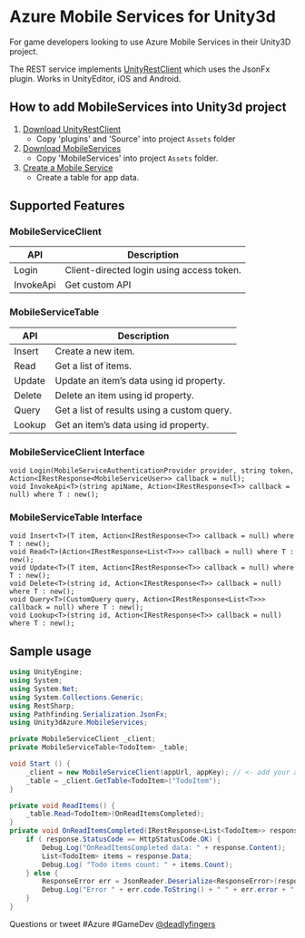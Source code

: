 # Azure Mobile Services for Unity3d
For game developers looking to use Azure Mobile Services in their Unity3D project. 

The REST service implements [UnityRestClient](https://github.com/ProjectStratus/UnityRestClient) which uses the JsonFx plugin. Works in UnityEditor, iOS and Android. 

## How to add MobileServices into Unity3d project
1. [Download UnityRestClient](https://github.com/ProjectStratus/UnityRestClient/archive/master.zip)
 	* Copy 'plugins' and 'Source' into project `Assets` folder
2. [Download MobileServices](https://github.com/Unity3dAzure/MobileServices/archive/master.zip)  
	* Copy 'MobileServices' into project `Assets` folder. 
3. [Create a Mobile Service](https://manage.windowsazure.com)
	* Create a table for app data.

## Supported Features
### MobileServiceClient
API | Description
--- | -----------
Login | Client-directed login using access token.
InvokeApi | Get custom API

### MobileServiceTable
API | Description
--- | -----------
Insert | Create a new item. 
Read | Get a list of items. 
Update | Update an item’s data using id property. 
Delete | Delete an item using id property.  
Query | Get a list of results using a custom query. 
Lookup | Get an item’s data using id property. 

### MobileServiceClient Interface
	void Login(MobileServiceAuthenticationProvider provider, string token, Action<IRestResponse<MobileServiceUser>> callback = null);
	void InvokeApi<T>(string apiName, Action<IRestResponse<T>> callback = null) where T : new();

### MobileServiceTable Interface
	void Insert<T>(T item, Action<IRestResponse<T>> callback = null) where T : new();
	void Read<T>(Action<IRestResponse<List<T>>> callback = null) where T : new();
	void Update<T>(T item, Action<IRestResponse<T>> callback = null) where T : new();
	void Delete<T>(string id, Action<IRestResponse<T>> callback = null) where T : new();
	void Query<T>(CustomQuery query, Action<IRestResponse<List<T>>> callback = null) where T : new();
	void Lookup<T>(string id, Action<IRestResponse<T>> callback = null) where T : new();


## Sample usage

```csharp
using UnityEngine;
using System;
using System.Net;
using System.Collections.Generic;
using RestSharp;
using Pathfinding.Serialization.JsonFx;
using Unity3dAzure.MobileServices;
```

```csharp
private MobileServiceClient _client;
private MobileServiceTable<TodoItem> _table;
```

```csharp
void Start () {
	_client = new MobileServiceClient(appUrl, appKey); // <- add your app connection strings here.
	_table = _client.GetTable<TodoItem>("TodoItem");
}
```

```csharp
private void ReadItems() {
	_table.Read<TodoItem>(OnReadItemsCompleted);
}
private void OnReadItemsCompleted(IRestResponse<List<TodoItem>> response) {
	if ( response.StatusCode == HttpStatusCode.OK) {
		Debug.Log("OnReadItemsCompleted data: " + response.Content);
		List<TodoItem> items = response.Data;
		Debug.Log( "Todo items count: " + items.Count);
	} else {
		ResponseError err = JsonReader.Deserialize<ResponseError>(response.Content);
		Debug.Log("Error " + err.code.ToString() + " " + err.error + " Uri: " + response.ResponseUri);
	}
}
```

Questions or tweet #Azure #GameDev [@deadlyfingers](https://twitter.com/deadlyfingers)